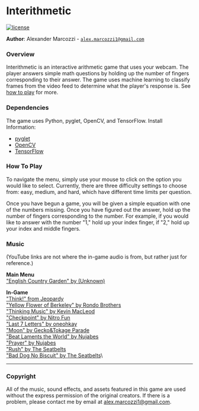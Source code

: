 # Interithmetic

[![license](https://img.shields.io/badge/license-MIT-green)](LICENSE)

**Author**: Alexander Marcozzi - [`alex.marcozzi1@gmail.com`](alex.marcozzi1@gmail.com)

### Overview
Interithmetic is an interactive arithmetic game that uses your webcam. The
player answers simple math questions by holding up the number of fingers
corresponding to their answer. The game uses machine learning to classify frames
from the video feed to determine what the player's response is.
See [how to play](#how-to-play) for more.

### Dependencies
The game uses Python, pyglet, OpenCV, and TensorFlow.
Install Information:
- [pyglet](https://pypi.org/project/pyglet/)
- [OpenCV](https://pypi.org/project/opencv-python/)
- [TensorFlow](https://www.tensorflow.org/install/pip)

### How To Play
To navigate the menu, simply use your mouse to click on the option you would like to select. Currently, there are three difficulty settings to choose from: easy, medium, and hard, which have different time limits per question.

Once you have begun a game, you will be given a simple equation with one of the numbers missing. Once you have figured out the answer, hold up the number of fingers corresponding to the number. For example, if you would like to answer with the number "1," hold up your index finger, if "2," hold up your index and middle fingers.

### Music
(YouTube links are not where the in-game audio is from, but rather just for reference.)

**Main Menu**\
["English Country Garden" by (Unknown)](www.youtube.com/watch?v=SnFqblwmIoA)

**In-Game**\
["Think!" from Jeopardy](https://www.youtube.com/watch?v=0Wi8Fv0AJA4)\
["Yellow Flower of Berkeley" by Rondo Brothers](https://www.youtube.com/watch?v=mblYsFzC0n4)\
["Thinking Music" by Kevin MacLeod](https://www.youtube.com/watch?v=8SIrVXr9hjA)\
["Checkpoint" by Nitro Fun](https://www.youtube.com/watch?v=_cB3HXVvm0g)\
["Last 7 Letters" by oneohkay](https://www.youtube.com/watch?v=zy5q8WLmGzE)\
["Moon" by Gecko&Tokage Parade](https://www.youtube.com/watch?v=tl3zGGPq-lw)\
["Beat Laments the World" by Nujabes](https://www.youtube.com/watch?v=TuvKDNOVfJk)\
["Prayer" by Nujabes](https://www.youtube.com/watch?v=CHNK16jumew)\
["Rush" by The Seatbelts](https://www.youtube.com/watch?v=XtxsYF4e3uM)\
["Bad Dog No Biscuit" by The Seatbelts](https://www.youtube.com/watch?v=mDqW81sDGLg)\

****

### Copyright
All of the music, sound effects, and assets featured in this game are used
without the express permission of the original creators. If there is a problem,
please contact me by email at alex.marcozzi1@gmail.com.